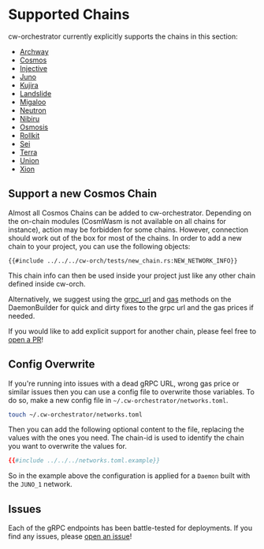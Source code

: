 # Supported Chains

cw-orchestrator currently explicitly supports the chains in this section:

- [Archway](./archway.md)
- [Cosmos](./cosmos.md)
- [Injective](./injective.md)
- [Juno](./juno.md)
- [Kujira](./kujira.md)
- [Landslide](./landslide.md)
- [Migaloo](./migaloo.md)
- [Neutron](./neutron.md)
- [Nibiru](./nibiru.md)
- [Osmosis](./osmosis.md)
- [Rollkit](./rollkit.md)
- [Sei](./sei.md)
- [Terra](./terra.md)
- [Union](./union.md)
- [Xion](./xion.md)

## Support a new Cosmos Chain

Almost all Cosmos Chains can be added to cw-orchestrator. Depending on the on-chain modules (CosmWasm is not available on all chains for instance), action may be forbidden for some chains. However, connection should work out of the box for most of the chains. In order to add a new chain to your project, you can use the following objects:

```rust,ignore
{{#include ../../../cw-orch/tests/new_chain.rs:NEW_NETWORK_INFO}}
```

This chain info can then be used inside your project just like any other chain defined inside cw-orch.

Alternatively, we suggest using the <a href="https://docs.rs/cw-orch-daemon/latest/cw_orch_daemon/sync/struct.DaemonBuilder.html#method.grpc_url" target="blank">grpc_url</a> and <a href="https://docs.rs/cw-orch-daemon/latest/cw_orch_daemon/sync/struct.DaemonBuilder.html#method.gas" target="blank">gas</a> methods on the DaemonBuilder for quick and dirty fixes to the grpc url and the gas prices if needed.

If you would like to add explicit support for another chain, please feel free to [open a PR](https://github.com/AbstractSDK/cw-orchestrator/compare)!

## Config Overwrite

If you're running into issues with a dead gRPC URL, wrong gas price or similar issues then you can use a config file to overwrite those variables. To do so, make a new config file in `~/.cw-orchestrator/networks.toml`. 

```bash
touch ~/.cw-orchestrator/networks.toml
```

Then you can add the following optional content to the file, replacing the values with the ones you need. The chain-id is used to identify the chain you want to overwrite the values for.

```toml
{{#include ../../../networks.toml.example}}
```

So in the example above the configuration is applied for a `Daemon` built with the `JUNO_1` network.

## Issues

Each of the gRPC endpoints has been battle-tested for deployments. If you find any issues, please [open an issue](https://github.com/AbstractSDK/cw-orchestrator/issues/new)!
